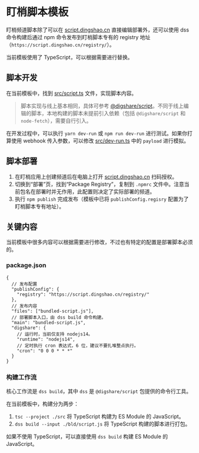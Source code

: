 # 盯梢脚本模板

盯梢频道脚本除了可以在 [script.dingshao.cn](https://script.dingshao.cn) 直接编辑部署外，还可以使用 dss 命令构建后通过 npm 命令发布到盯梢脚本专有的 registry 地址（`https://script.dingshao.cn/registry/`）。

当前模板使用了 TypeScript，可以根据需要进行替换。

## 脚本开发

在当前模板中，找到 [src/script.ts](./src/script.ts) 文件，实现脚本内容。

> 脚本实现与线上基本相同，具体可参考 [@digshare/script](https://github.com/digshare/digshare-script)。不同于线上编辑的脚本，本地构建的脚本未提前引入依赖（包括 `@digshare/script` 和 `node-fetch`），需要自行引入。

在开发过程中，可以执行 `yarn dev-run` 或 `npm run dev-run` 进行测试。如果你打算使用 webhook 传入参数，可以修改 [src/dev-run.ts](./src/dev-run.ts) 中的 `payload` 进行模拟。

## 脚本部署

1. 在盯梢应用上创建频道后在电脑上打开 [script.dingshao.cn](https://script.dingshao.cn) 扫码授权。
2. 切换到“部署”页，找到“Package Registry”，复制到 `.npmrc` 文件中。注意当前包名在部署时并无作用，此配置则决定了实际部署的频道。
3. 执行 `npm publish` 完成发布（模板中已将 `publishConfig.regisry` 配置为了盯梢脚本专有地址）。

## 关键内容

当前模板中很多内容可以根据需要进行修改，不过也有特定的配置是部署脚本必须的。

### package.json

```jsonc
{
  // 发布配置
  "publishConfig": {
    "registry": "https://script.dingshao.cn/registry/"
  },
  // 发布内容
  "files": ["bundled-script.js"],
  // 部署脚本入口，由 dss build 命令构建。
  "main": "bundled-script.js",
  "digshare": {
    // 运行时，当前仅支持 nodejs14。
    "runtime": "nodejs14",
    // 定时执行 cron 表达式，6 位，建议不要扎堆整点执行。
    "cron": "0 0 0 * * *"
  }
}
```

### 构建工作流

核心工作流是 `dss build`，其中 `dss` 是 `@digshare/script` 包提供的命令行工具。

在当前模板中，构建分为两步：

1. `tsc --project ./src` 将 TypeScript 构建为 ES Module 的 JavaScript。
2. `dss build --input ./bld/script.js` 将 TypeScript 构建的脚本进行打包。

如果不使用 TypeScript，可以直接使用 `dss build` 构建 ES Module 的 JavaScript。
